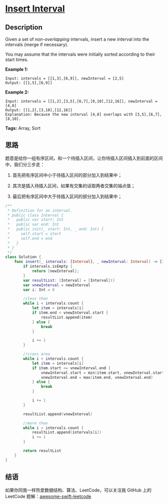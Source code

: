 # [Insert Interval][title]

## Description

Given a set of *non-overlapping* intervals, insert a new interval into the intervals (merge if necessary).

You may assume that the intervals were initially sorted according to their start times.

**Example 1:**

```
Input: intervals = [[1,3],[6,9]], newInterval = [2,5]
Output: [[1,5],[6,9]]
```

**Example 2:**

```
Input: intervals = [[1,2],[3,5],[6,7],[8,10],[12,16]], newInterval = [4,8]
Output: [[1,2],[3,10],[12,16]]
Explanation: Because the new interval [4,8] overlaps with [3,5],[6,7],[8,10].
```

**Tags:** Array, Sort


## 思路

题意是给你一组有序区间，和一个待插入区间，让你待插入区间插入到前面的区间中，我们分三步走：

1. 首先把有序区间中小于待插入区间的部分加入到结果中；

2. 其次是插入待插入区间，如果有交集的话取两者交集的端点值；

3. 最后把有序区间中大于待插入区间的部分加入到结果中；

```swift
/**
 * Definition for an interval.
 * public class Interval {
 *   public var start: Int
 *   public var end: Int
 *   public init(_ start: Int, _ end: Int) {
 *     self.start = start
 *     self.end = end
 *   }
 * }
 */
class Solution {
    func insert(_ intervals: [Interval], _ newInterval: Interval) -> [Interval] {
        if intervals.isEmpty {
            return [newInterval];
        }
        var resultList: [Interval] = [Interval]()
        var vnewInterval = newInterval
        var i: Int = 0

        //less than
        while i < intervals.count {
            let item = intervals[i]
            if item.end < vnewInterval.start {
                resultList.append(item)
            } else {
                break
            }

            i += 1
        }

        //cross area
        while i < intervals.count {
            let item = intervals[i]
            if item.start <= vnewInterval.end {
                vnewInterval.start = min(item.start, vnewInterval.start)
                vnewInterval.end = max(item.end, vnewInterval.end)
            } else {
                break
            }

            i += 1
        }

        resultList.append(vnewInterval)

        //more than
        while i < intervals.count {
            resultList.append(intervals[i])
            i += 1
        }

        return resultList
    }
}
```


## 结语

如果你同我一样热爱数据结构、算法、LeetCode，可以关注我 GitHub 上的 LeetCode 题解：[awesome-swift-leetcode][zgpeace]



[title]: https://leetcode.com/problems/insert-interval
[zgpeace]: https://github.com/zgpeace/awesome-swift-leetcode
